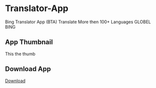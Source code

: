 # Translator-App
Bing Translator App (BTA) Translate More then 100+ Languages GLOBEL BING

## App Thumbnail
This the thumb

## Download App
[Download](https://www.mediafire.com/file/cvdxprkm103w0nz/Translato_App-1.0-amd64.msi/file)
